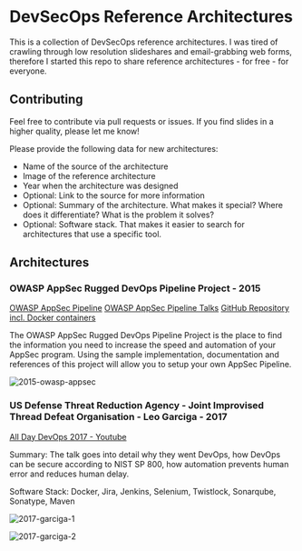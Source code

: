 # DevSecOps Reference Architectures

This is a collection of DevSecOps reference architectures. I was tired of crawling through low resolution slideshares and email-grabbing web forms, therefore I started this repo to share reference architectures - for free - for everyone.

## Contributing

Feel free to contribute via pull requests or issues. If you find slides in a higher quality, please let me know!

Please provide the following data for new architectures:
* Name of the source of the architecture
* Image of the reference architecture
* Year when the architecture was designed
* Optional: Link to the source for more information
* Optional: Summary of the architecture. What makes it special? Where does it differentiate? What is the problem it solves?
* Optional: Software stack. That makes it easier to search for architectures that use a specific tool.

## Architectures


### OWASP AppSec Rugged DevOps Pipeline Project - 2015

[OWASP AppSec Pipeline](https://www.owasp.org/index.php/OWASP_AppSec_Pipeline)
[OWASP AppSec Pipeline Talks](https://www.owasp.org/index.php/OWASP_AppSec_Pipeline#tab=Presentations)
[GitHub Repository incl. Docker containers](https://github.com/appsecpipeline/AppSecPipeline-Specification)

The OWASP AppSec Rugged DevOps Pipeline Project is the place to find the information you need to increase the speed and automation of your AppSec program. Using the sample implementation, documentation and references of this project will allow you to setup your own AppSec Pipeline.

![2015-owasp-appsec](https://github.com/ayeks/devsecops-reference-architectures/blob/master/img/2015-owasp-appsec.png)


### US Defense Threat Reduction Agency - Joint Improvised Thread Defeat Organisation - Leo Garciga - 2017

[All Day DevOps 2017 - Youtube](https://www.youtube.com/watch?v=LNL5J6gIkv0)

Summary: The talk goes into detail why they went DevOps, how DevOps can be secure according to NIST SP 800, how automation prevents human error and reduces human delay.

Software Stack: Docker, Jira, Jenkins, Selenium, Twistlock, Sonarqube, Sonatype, Maven

![2017-garciga-1](https://github.com/ayeks/devsecops-reference-architectures/blob/master/img/2017-garciga-1.JPG)

![2017-garciga-2](https://github.com/ayeks/devsecops-reference-architectures/blob/master/img/2017-garciga-2.JPG)


